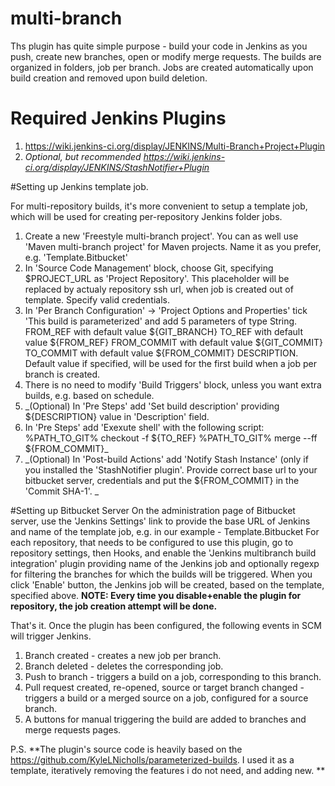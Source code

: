 # multi-branch
Ths plugin has quite simple purpose - build your code in Jenkins as you push, create new branches, open or modify merge requests.
The builds are organized in folders, job per branch. Jobs are created automatically upon build creation and removed upon build deletion.

# Required Jenkins Plugins
1. https://wiki.jenkins-ci.org/display/JENKINS/Multi-Branch+Project+Plugin
2. _Optional, but recommended https://wiki.jenkins-ci.org/display/JENKINS/StashNotifier+Plugin_

#Setting up Jenkins template job.

For multi-repository builds, it's more convenient to setup a template job, which will be used for creating per-repository Jenkins folder jobs.

1. Create a new 'Freestyle multi-branch project'. You can as well use 'Maven multi-branch project' for Maven projects. Name it as you prefer, e.g. 'Template.Bitbucket'
2. In 'Source Code Management' block, choose Git, specifying $PROJECT_URL as 'Project Repository'. This placeholder will be replaced by actualy repository ssh url, when job is created out of template. Specify valid credentials.
3. In 'Per Branch Configuration' -> 'Project Options and Properties' tick 'This build is parameterized' and add 5 parameters of type String.
FROM_REF with default value ${GIT_BRANCH}
TO_REF with default value ${FROM_REF}
FROM_COMMIT with default value ${GIT_COMMIT}
TO_COMMIT with default value ${FROM_COMMIT}
DESCRIPTION. Default value if specified, will be used for the first build when a job per branch is created.
4. There is no need to modify 'Build Triggers' block, unless you want extra builds, e.g. based on schedule.
5. _(Optional) In 'Pre Steps' add 'Set build description' providing ${DESCRIPTION} value in 'Description' field.
6. In 'Pre Steps' add 'Exexute shell' with the following script:
  %PATH_TO_GIT% checkout -f ${TO_REF}
  %PATH_TO_GIT% merge --ff ${FROM_COMMIT}_
7. _(Optional) In 'Post-build Actions' add 'Notify Stash Instance' (only if you installed the 'StashNotifier plugin'.
Provide correct base url to your bitbucket server, credentials and put the ${FROM_COMMIT} in the 'Commit SHA-1'. _

#Setting up Bitbucket Server
On the administration page of Bitbucket server, use the 'Jenkins Settings' link to provide the base URL of Jenkins and name of the template job, e.g. in our example - Template.Bitbucket
For each repository, that needs to be configured to use this plugin, go to repository settings, then Hooks, and enable the 'Jenkins multibranch build integration' plugin providing name of the Jenkins job and optionally regexp for filtering the branches for which the builds will be triggered. When you click 'Enable' button, the Jenkins job will be created, based on the template, specified above. **NOTE: Every time you disable+enable the plugin for repository, the job creation attempt will be done.**


That's it. Once the plugin has been configured, the following events in SCM will trigger Jenkins.

1. Branch created - creates a new job per branch.
2. Branch deleted - deletes the corresponding job.
3. Push to branch - triggers a build on a job, corresponding to this branch.
4. Pull request created, re-opened, source or target branch changed - triggers a build or a merged source on a job, configured for a source branch.
5. A buttons for manual triggering the build are added to branches and merge requests pages.

P.S.
**The plugin's source code is heavily based on the https://github.com/KyleLNicholls/parameterized-builds. I used it as a template, iteratively removing the features i do not need, and adding new. **


